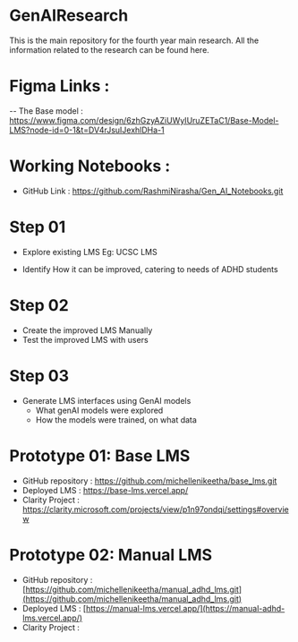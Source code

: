 # GenAIResearch
This is the main repository for the fourth year main research. All the information related to the research can be found here. 

# Figma Links : 

-- The Base model : https://www.figma.com/design/6zhGzyAZiUWyIUruZETaC1/Base-Model-LMS?node-id=0-1&t=DV4rJsuIJexhlDHa-1 

# Working Notebooks : 

- GitHub Link : https://github.com/RashmiNirasha/Gen_AI_Notebooks.git 

# Step 01 
- Explore existing LMS
  Eg: UCSC LMS

- Identify How it can be improved, catering to needs of ADHD students

# Step 02 
- Create the improved LMS Manually
- Test the improved LMS with users


# Step 03
- Generate LMS interfaces using GenAI models
    - What genAI models were explored
    - How the models were trained, on what data

# Prototype 01: Base LMS 
- GitHub repository : https://github.com/michellenikeetha/base_lms.git
- Deployed LMS : https://base-lms.vercel.app/
- Clarity Project : https://clarity.microsoft.com/projects/view/p1n97ondqi/settings#overview

# Prototype 02: Manual LMS 
- GitHub repository : [https://github.com/michellenikeetha/manual_adhd_lms.git](https://github.com/michellenikeetha/manual_adhd_lms.git)
- Deployed LMS : [https://manual-lms.vercel.app/](https://manual-adhd-lms.vercel.app/)
- Clarity Project : 
